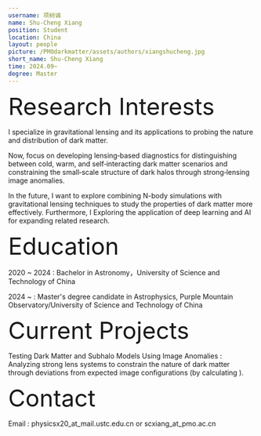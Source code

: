 ```yaml
---
username: 项树诚
name: Shu-Cheng Xiang
position: Student
location: China
layout: people
picture: /PMOdarkmatter/assets/authors/xiangshucheng.jpg
short_name: Shu-Cheng Xiang
time: 2024.09~
degree: Master
---
```


<font size="8">Research Interests</font>

I specialize in gravitational lensing and its applications to probing the nature and distribution of dark matter.

Now, focus on developing lensing‐based diagnostics for distinguishing between cold, warm, and self‐interacting dark matter scenarios and constraining the small‐scale structure of dark halos through strong‐lensing image anomalies.

In the future, I want to explore combining N-body simulations with gravitational lensing techniques to study the properties of dark matter more effectively. Furthermore, I Exploring the application of deep learning and AI for expanding related research.

<font size="8">Education</font>

2020 ~ 2024 : Bachelor in Astronomy，University of Science and Technology of China

2024 ~ : Master's degree candidate in Astrophysics, Purple Mountain Observatory/University
of Science and Technology of China

<font size="8">Current Projects</font>

Testing Dark Matter and Subhalo Models Using Image Anomalies : Analyzing strong lens
systems to constrain the nature of dark matter through deviations from expected image
configurations (by calculating ).

<font size="8">Contact</font>

Email : physicsx20_at_mail.ustc.edu.cn or scxiang_at_pmo.ac.cn
